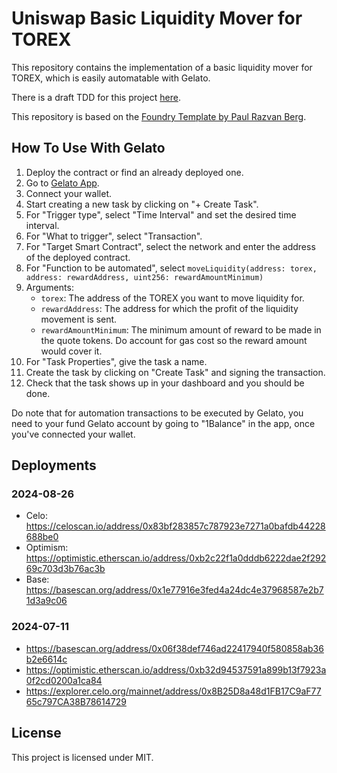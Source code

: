 # Uniswap Basic Liquidity Mover for TOREX

This repository contains the implementation of a basic liquidity mover for TOREX, which is easily automatable with
Gelato.

There is a draft TDD for this project [here](TDD.md).

This repository is based on the [Foundry Template by Paul Razvan Berg](https://github.com/PaulRBerg/foundry-template/).

## How To Use With Gelato

1. Deploy the contract or find an already deployed one.
2. Go to [Gelato App](https://app.gelato.network/).
3. Connect your wallet.
4. Start creating a new task by clicking on "+ Create Task".
5. For "Trigger type", select "Time Interval" and set the desired time interval.
6. For "What to trigger", select "Transaction".
7. For "Target Smart Contract", select the network and enter the address of the deployed contract.
8. For "Function to be automated", select
   `moveLiquidity(address: torex, address: rewardAddress, uint256: rewardAmountMinimum)`
9. Arguments:
   - `torex`: The address of the TOREX you want to move liquidity for.
   - `rewardAddress`: The address for which the profit of the liquidity movement is sent.
   - `rewardAmountMinimum`: The minimum amount of reward to be made in the quote tokens. Do account for gas cost so the
     reward amount would cover it.
10. For "Task Properties", give the task a name.
11. Create the task by clicking on "Create Task" and signing the transaction.
12. Check that the task shows up in your dashboard and you should be done.

Do note that for automation transactions to be executed by Gelato, you need to your fund Gelato account by going to
"1Balance" in the app, once you've connected your wallet.

## Deployments

### 2024-08-26
- Celo: https://celoscan.io/address/0x83bf283857c787923e7271a0bafdb44228688be0
- Optimism: https://optimistic.etherscan.io/address/0xb2c22f1a0dddb6222dae2f29269c703d3b76ac3b
- Base: https://basescan.org/address/0x1e77916e3fed4a24dc4e37968587e2b71d3a9c06

### 2024-07-11

- https://basescan.org/address/0x06f38def746ad22417940f580858ab36b2e6614c
- https://optimistic.etherscan.io/address/0xb32d94537591a899b13f7923a0f2cd0200a1ca84
- https://explorer.celo.org/mainnet/address/0x8B25D8a48d1FB17C9aF7765c797CA38B78614729

## License

This project is licensed under MIT.
